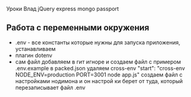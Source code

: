 Уроки Влад
jQuery express mongo passport

## Работа с переменными окружения

- .env - все константы которые нужны для запуска приложения, устанавливаем
- плагин dotenv
- сам файл добавляем в гит игноре и создаем файл с примером .env.example
  в packed.json удаляем cross-env "start": "cross-env NODE_ENV=production PORT=3001 node app.js"
  создаем файл с настройками нодимона и он настрой ки берет от туда, который перезаписывает файл .env

